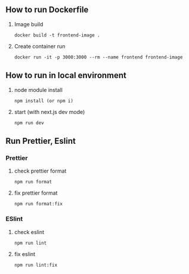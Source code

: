 ## How to run Dockerfile

1. Image build
    
    ```
    docker build -t frontend-image .
    ```

2. Create container run
    
    ```
    docker run -it -p 3000:3000 --rm --name frontend frontend-image
    ```


## How to run in local environment

1. node module install

    ```
    npm install (or npm i)
    ```

2. start (with next.js dev mode)

    ```
    npm run dev
    ```

## Run Prettier, Eslint

### Prettier

1. check prettier format
    ```
    npm run format
    ```

2. fix prettier format

    ```
    npm run format:fix
    ```

### ESlint
1. check eslint

    ```
    npm run lint
    ```

2. fix eslint

    ```
    npm run lint:fix
    ```